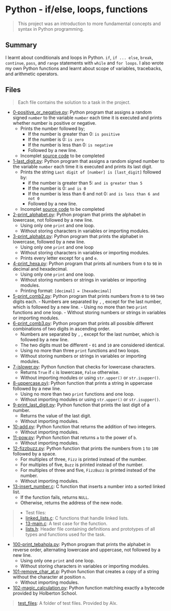 # Python - if/else, loops, functions

> This project was an introduction to more fundamental concepts and syntax in Python programming.

## Summary

I learnt about conditionals and loops in Python. `if`, `if ... else`, `break`, `continue`, `pass`, and `range` statements with `while` and `for loops`. I also wrote my own Python functions and learnt about scope of variables, tracebacks, and arithmetic operators.

## Files

> Each file contains the solution to a task in the project.

- [0-positive_or_negative.py](https://github.com/Ebube-Ochemba/alx-higher_level_programming/blob/master/0x01-python-if_else_loops_functions/0-positive_or_negative.py): Python program that assigns a random signed `number` to the variable `number` each time it is executed and prints whether number is positive or negative.
	- Prints the number followed by;
		- If the number is greater than 0: `is positive`
		- If the number is 0: `is zero`
		- If the number is less than 0: `is negative`
		- Followed by a new line.
	- Incomplet [source code](https://github.com/holbertonschool/0x01.py/blob/master/0-positive_or_negative_py) to be completed
- [1-last_digit.py](https://github.com/Ebube-Ochemba/alx-higher_level_programming/blob/master/0x01-python-if_else_loops_functions/1-last_digit.py): Python program that assigns a random signed number to the variable `number` each time it is executed and prints its last digit.
	- Prints the string `Last digit of [number] is [last_digit]` followed by:
		- if the number is greater than 5: `and is greater than 5`
		- If the number is 0: `and is 0`
		- If the number is less than 6 and not 0: `and is less than 6 and not 0`
		- Followed by a new line.
	- Incomplet [source code](https://github.com/holbertonschool/0x01.py/blob/master/1-last_digit_py) to be completed
- [2-print_alphabet.py](https://github.com/Ebube-Ochemba/alx-higher_level_programming/blob/master/0x01-python-if_else_loops_functions/2-print_alphabet.py): Python program that prints the alphabet in lowercase, not followed by a new line.
	- Using only one `print` and one loop.
	- Without storing characters in variables or importing modules.
- [3-print_alphabt.py](https://github.com/Ebube-Ochemba/alx-higher_level_programming/blob/master/0x01-python-if_else_loops_functions/3-print_alphabt.py): Python program that prints the alphabet in lowercase, followed by a new line.
	- Using only one `print` and one loop
	- Without storing characters in variables or importing modules.
	- Prints every letter except for `q` and `e`.
- [4-print_hexa.py](https://github.com/Ebube-Ochemba/alx-higher_level_programming/blob/master/0x01-python-if_else_loops_functions/4-print_hexa.py): Python program that prints all numbers from `0` to `98` in decimal and hexadecimal.
	- Using only one `print` and one loop.
	- Without storing numbers or strings in variables or importing modules.
	- Printing format: `[decimal] = [hexadecimal]`
- [5-print_comb2.py](https://github.com/Ebube-Ochemba/alx-higher_level_programming/blob/master/0x01-python-if_else_loops_functions/5-print_comb2.py):  Python program that prints numbers from `0` to `99` two digits each.
        - Numbers are separated by `,` , except for the last number, which is followed by a new line.
        - Using no more than two `print` functions and one loop.
        - Without storing numbers or strings in variables or importing modules.
- [6-print_comb3.py](https://github.com/Ebube-Ochemba/alx-higher_level_programming/blob/master/0x01-python-if_else_loops_functions/6-print_comb3.py): Python program that prints all possible different combinations of two digits in ascending order.
	- Numbers are separated by `,` , except for the last number, which is followed by a new line.
	- The two digits must be different - `01` and `10` are considered identical.
	- Using no more than three `print` functions and two loops.
	- Without storing numbers or strings in variables or importing modules.
- [7-islower.py](https://github.com/Ebube-Ochemba/alx-higher_level_programming/blob/master/0x01-python-if_else_loops_functions/7-islower.py): Python function that checks for lowercase characters.
	- Returns `True` if `c` is lowercase, `False` otherwise.
	- Without importing modules or using `str.upper()` or `str.isupper()`.
- [8-uppercase.py)](https://github.com/Ebube-Ochemba/alx-higher_level_programming/blob/master/0x01-python-if_else_loops_functions/8-uppercase.py): Python function that prints a string in uppercase followed by a new line.
	- Using no more than two `print` functions and one loop.
	- Without importing modules or using `str.upper()` or `str.isupper()`.
- [9-print_last_digit.py](https://github.com/Ebube-Ochemba/alx-higher_level_programming/blob/master/0x01-python-if_else_loops_functions/9-print_last_digit.py): Python function that prints the last digit of a number.
	- Returns the value of the last digit.
	- Without importing modules.
- [10-add.py](https://github.com/Ebube-Ochemba/alx-higher_level_programming/blob/master/0x01-python-if_else_loops_functions/10-add.py): Python function that returns the addition of two integers.
	- Without importing modules.
- [11-pow.py](https://github.com/Ebube-Ochemba/alx-higher_level_programming/blob/master/0x01-python-if_else_loops_functions/11-pow.py): Python function that returns `a` to the power of `b`.
	- Without importing modules.
- [12-fizzbuzz.py](https://github.com/Ebube-Ochemba/alx-higher_level_programming/blob/master/0x01-python-if_else_loops_functions/12-fizzbuzz.py): Python function that prints the numbers from `1` to `100` followed by a space.
	- For multiples of three, `Fizz` is printed instead of the number.
	- For multiples of five, `Buzz` is printed instead of the number.
	- For multiples of three and five, `FizzBuzz` is printed instead of the number.
	- Without importing modules.
- [13-insert_number.c](https://github.com/Ebube-Ochemba/alx-higher_level_programming/blob/master/0x01-python-if_else_loops_functions/13-insert_number.c): C function that inserts a number into a sorted linked list.
	- If the function fails, returns `NULL`.
	- Otherwise, returns the address of the new node.
>	- Test files:
>	- [linked_lists.c](https://github.com/Ebube-Ochemba/alx-higher_level_programming/blob/master/0x01-python-if_else_loops_functions/test_files/linked_lists.c): C functions that handle linked lists.
>	- [13-main.c](https://github.com/Ebube-Ochemba/alx-higher_level_programming/blob/master/0x01-python-if_else_loops_functions/test_files/13-main.c): A test case for the function.
>	- [lists.h](https://github.com/Ebube-Ochemba/alx-higher_level_programming/blob/master/0x01-python-if_else_loops_functions/lists.h): Header file containing definitions and prototypes of all types and functions used for the task.
- [100-print_tebahpla.py](https://github.com/Ebube-Ochemba/alx-higher_level_programming/blob/master/0x01-python-if_else_loops_functions/100-print_tebahpla.py): Python program that prints the alphabet in reverse order, alternating lowercase and uppercase, not followed by a new line.
	- Using only one `print` and one loop.
	- Without storing characters in variables or importing modules.
- [101-remove_char_at.p](https://github.com/Ebube-Ochemba/alx-higher_level_programming/blob/master/0x01-python-if_else_loops_functions/101-remove_char_at.py): Python function that creates a copy of a string without the character at position `n`.
	- Without importing modules.
- [102-magic_calculation.py](https://github.com/Ebube-Ochemba/alx-higher_level_programming/blob/master/0x01-python-if_else_loops_functions/102-magic_calculation.py): Python function matching exactly a bytecode provided by Holberton School.

> [test_files](https://github.com/Ebube-Ochemba/alx-higher_level_programming/tree/master/0x01-python-if_else_loops_functions/test_files): A folder of test files. Provided by Alx.
